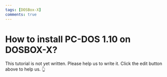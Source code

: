 ```yaml
---
tags: [DOSBox-X]
comments: true
---
```


# How to install PC-DOS 1.10 on DOSBOX-X?

This tutorial is not yet written. Please help us to write it. Click the edit button above to help us. 👆